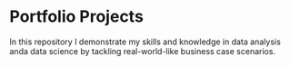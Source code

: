 # Portfolio Projects

In this repository I demonstrate my skills and knowledge in data analysis anda data science by tackling real-world-like business case scenarios.
